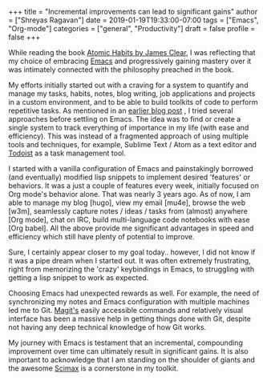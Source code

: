+++
title = "Incremental improvements can lead to significant gains"
author = ["Shreyas Ragavan"]
date = 2019-01-19T19:33:00-07:00
tags = ["Emacs", "Org-mode"]
categories = ["general", "Productivity"]
draft = false
profile = false
+++

While reading the book [Atomic Habits by James Clear](https://jamesclear.com/atomic-habits), I was reflecting that my choice of embracing [Emacs](https://www.gnu.org/software/emacs/) and progressively gaining mastery over it was intimately connected with the philosophy preached in the book.

My efforts initially started out with a craving for a system to quantify and manage my tasks, habits, notes, blog writing, job applications and projects in a custom environment, and to be able to build toolkits of code to perform repetitive tasks. As mentioned in an [earlier blog post](../2b0b2c79-3f6e-4079-a07d-9e382fda8954)
, I tried several approaches before settling on Emacs. The idea was to find or create a single system to track everything of importance in my life (with ease and efficiency). This was instead of a fragmented approach of using multiple tools and techniques, for example, Sublime Text / Atom as a text editor and [Todoist](https://todoist.com/?lang=en) as a task management tool.

I started with a vanilla configuration of Emacs and painstakingly borrowed (and eventually) modified lisp snippets to implement desired 'features' or behaviors. It was a just a couple of features every week, initially focused on Org mode's behavior alone. That was nearly 3 years ago. As of now, I am able to manage my blog [hugo], view my email [mu4e], browse the web [w3m], seamlessly capture notes / ideas / tasks from (almost) anywhere [Org mode], chat on IRC, build multi-language code notebooks with ease [Org babel]. All the above provide me significant advantages in speed and efficiency which still have plenty of potential to improve.

Sure, I certainly appear closer to my goal today.. however, I did not know if it was a pipe dream when I started out. It was often extremely frustrating, right from memorizing the 'crazy' keybindings in Emacs, to struggling with getting a lisp snippet to work as expected.

Choosing Emacs had unexpected rewards as well. For example, the need of synchronizing my notes and Emacs configuration with multiple machines led me to Git. [Magit's](https://magit.vc/) easily accessible commands and relatively visual interface has been a massive help in getting things done with Git, despite not having any deep technical knowledge of how Git works.

My journey with Emacs is testament that an incremental, compounding improvement over time can ultimately result in significant gains. It is also important to acknowledge that I am standing on the shoulder of giants and the awesome [Scimax](https://github.com/jkitchin/scimax) is a cornerstone in my toolkit.
